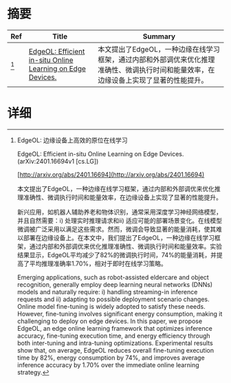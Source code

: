 # 摘要

| Ref | Title | Summary |
| --- | --- | --- |
| [^1] | [EdgeOL: Efficient in-situ Online Learning on Edge Devices.](http://arxiv.org/abs/2401.16694) | 本文提出了EdgeOL，一种边缘在线学习框架，通过内部和外部调优来优化推理准确性、微调执行时间和能量效率，在边缘设备上实现了显著的性能提升。 |

# 详细

[^1]: EdgeOL: 边缘设备上高效的原位在线学习

    EdgeOL: Efficient in-situ Online Learning on Edge Devices. (arXiv:2401.16694v1 [cs.LG])

    [http://arxiv.org/abs/2401.16694](http://arxiv.org/abs/2401.16694)

    本文提出了EdgeOL，一种边缘在线学习框架，通过内部和外部调优来优化推理准确性、微调执行时间和能量效率，在边缘设备上实现了显著的性能提升。

    

    新兴应用，如机器人辅助养老和物体识别，通常采用深度学习神经网络模型，并且自然需要：i) 处理实时推理请求和ii) 适应可能的部署场景变化。在线模型微调被广泛采用以满足这些需求。然而，微调会导致显著的能量消耗，使其难以部署在边缘设备上。在本文中，我们提出了EdgeOL，一种边缘在线学习框架，通过内部和外部调优来优化推理准确性、微调执行时间和能量效率。实验结果显示，EdgeOL平均减少了82%的微调执行时间，74%的能量消耗，并提高了平均推理准确率1.70%，相对于即时在线学习策略。

    Emerging applications, such as robot-assisted eldercare and object recognition, generally employ deep learning neural networks (DNNs) models and naturally require: i) handling streaming-in inference requests and ii) adapting to possible deployment scenario changes. Online model fine-tuning is widely adopted to satisfy these needs. However, fine-tuning involves significant energy consumption, making it challenging to deploy on edge devices. In this paper, we propose EdgeOL, an edge online learning framework that optimizes inference accuracy, fine-tuning execution time, and energy efficiency through both inter-tuning and intra-tuning optimizations. Experimental results show that, on average, EdgeOL reduces overall fine-tuning execution time by 82%, energy consumption by 74%, and improves average inference accuracy by 1.70% over the immediate online learning strategy.
    

